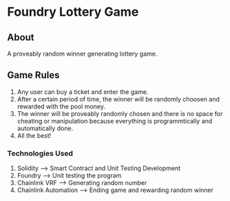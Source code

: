# Foundry Lottery Game

## About

A proveably random winner generating lottery game.

## Game Rules
1. Any user can buy a ticket and enter the game.
2. After a certain period of time, the winner will be randomly choosen and rewarded with the pool money.
3. The winner will be proveably randomly chosen and there is no space for cheating or manipulation because everything is programmtically and automatically done.
4. All the best!

### Technologies Used
1. Solidity --> Smart Contract and Unit Testing Development
2. Foundry --> Unit testing the program
3. Chainlink VRF --> Generating random number
4. Chainlink Automation --> Ending game and rewarding random winner
